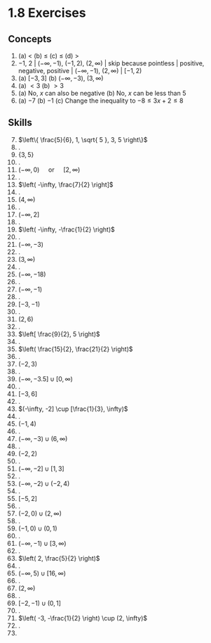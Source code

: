 # 1.8 Exercises

## Concepts

1. (a) $<$ (b) $\leq$ (c) $\leq$ (d) $>$
2. $-1$, $2$ | $(-\infty, -1)$, $(-1, 2)$, $(2, \infty)$ | skip because pointless | positive, negative, positive | $(-\infty, -1)$, $(2, \infty)$ | $[-1, 2)$
3. (a) $[-3, 3]$ (b) $(-\infty, -3)$, $(3, \infty)$
4. (a) $<3$ (b) $>3$
5. (a) No, $x$ can also be negative (b) No, $x$ can be less than $5$
6. (a) $-7$ (b) $-1$ (c) Change the inequality to $-8 \leq 3x+2 \leq 8$

## Skills

7. $\left\{  \frac{5}{6}, 1, \sqrt{ 5 }, 3, 5  \right\}$
8. .
9. $\{ 3, 5 \}$
10. .
11. $(-\infty, 0) \quad \text{ or } \quad [2, \infty)$
12. .
13. $\left( -\infty, \frac{7}{2} \right]$
14. .
15. $(4, \infty)$
16. .
17. $(-\infty, 2]$
18. .
19. $\left( -\infty, -\frac{1}{2} \right)$
20. .
21. $(-\infty, -3)$
22. .
23. $(3, \infty)$
24. .
25. $(-\infty, -18)$
26. .
27. $(-\infty, -1)$
28. .
29. $[-3, -1)$
30. .
31. $(2, 6)$
32. .
33. $\left[ \frac{9}{2}, 5 \right)$
34. .
35. $\left( \frac{15}{2}, \frac{21}{2} \right)$
36. .
37. $(-2, 3)$
38. .
39. $(-\infty, -3.5] \cup [0, \infty)$
40. .
41. $[-3, 6]$
42. .
43. $(-\infty, -2] \cup [\frac{1}{3}, \infty)$
44. .
45. $(-1, 4)$
46. .
47. $(-\infty, -3) \cup (6, \infty)$
48. .
49. $(-2, 2)$
50. .
51. $(-\infty, -2] \cup [1, 3]$
52. .
53. $(-\infty, -2) \cup (-2, 4)$
54. .
55. $[-5, 2]$
56. .
57. $(-2,0) \cup (2, \infty)$
58. .
59. $(-1, 0) \cup (0, 1)$
60. .
61. $(-\infty, -1) \cup [3, \infty)$
62. .
63. $\left( 2, \frac{5}{2} \right)$
64. .
65. $(-\infty,5) \cup [16, \infty)$
66. .
67. $(2, \infty)$
68. .
69. $[-2, -1) \cup (0, 1]$
70. .
71. $\left( -3, -\frac{1}{2} \right) \cup (2, \infty)$
72. .
73. 

